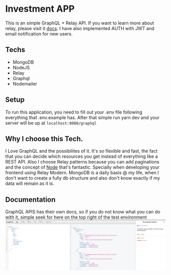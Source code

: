 # Investment APP

This is an simple GraphQL + Relay API. If you want to learn more about relay, please visit it [docs](https://www.relay.dev). I have also implemented AUTH with JWT and email notification for new users.

## Techs
- MongoDB
- NodeJS
- Relay
- Graphql
- Nodemailer

## Setup
To run this application, you need to fill out your .env file following everything that .env.example has. After that simple run yarn dev and your server will be up at `localhost:9000/graphql`

## Why I choose this Tech.
I Love GraphQL and the possibilites of it. It's so flexible and fast, the fact that you can decide which resources you get instead of everything like a REST API. Also I choose Relay patterns because you can add paginations and the concept of [Node]() that's fantastic. Specially when developing your frontend using Relay Modern. MongoDB is a daily basis @ my life, when I don't want to create a fully db structure and also don't know exactly if my data will remain as it is.

## Documentation
GraphQL APIS has their own docs, so if you do not know what you can do with it, simple seek for here on the top right of the test environment
![Image](.github/img/screenshot.png)
